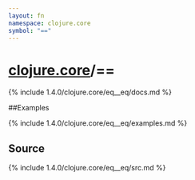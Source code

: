 ```yaml
---
layout: fn
namespace: clojure.core
symbol: "=="
---
```


# [clojure.core](../)/==

{% include 1.4.0/clojure.core/eq__eq/docs.md %}

##Examples

{% include 1.4.0/clojure.core/eq__eq/examples.md %}
## Source
{% include 1.4.0/clojure.core/eq__eq/src.md %}

